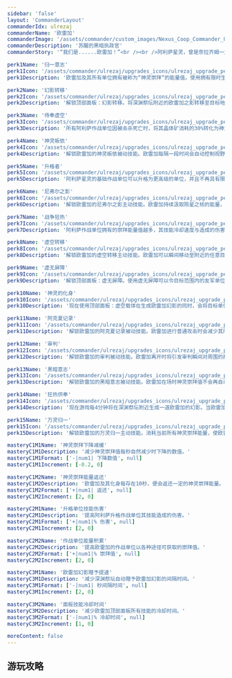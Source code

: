 ```yaml
---
sidebar: 'false'
layout: 'CommanderLayout'
commanderIdx: ulrezaj
commanderName: '欧雷加'
commanderImage: '/assets/commander/custom_images/Nexus_Coop_Commander_Ulrezaj_CustomImage.png'
commanderDescription: '苏醒的黑暗执政官'
commanderStory: '“我们是......欧雷加！”<br /><br />阿利萨星灵，曾是奈拉齐姆一族中禁忌知识的保护者。在欧雷加还是一位黑暗圣堂武士之时，他触及了禁忌的书籍、掌握了虚空的奥秘。他与六位疯狂的同僚融为了一体，整个族群都被宇宙所排斥而驱逐离去。<br />虚空之神灵，欧雷加，由此诞生。<br />在黑暗宇宙的入侵中，异端教廷的主教阿塔尼斯感知到了虚空中的这股强大力量，试图通过奥廖尔星环中的一处萨尔纳加神庙触及这个存在......沉睡的神灵与它的眷属，再度苏醒。<br /><br /><br />特色：<br /><br />>指挥狂热的阿利萨星灵<br />>持续杀戮作战积攒神灵崇拜<br />>让欧雷加的降临为敌人带来终结'

perk1Name: '归一意志'
perk1Icon: '/assets/commander/ulrezaj/upgrades_icons/ulrezaj_upgrade_perk1.png'
perk1Description: '欧雷加及其所有单位拥有被称为“神灵崇拜“的能量值。使用拥有限时生命的阿利萨基础单位进行作战并释放技能可以提高此能量值，并且若在10秒内未获取能量则会以每秒15点的速率降低直至消失。<br />当拥有500点能量时，你可以使用顶部面板：虚空载体召集欧雷加幻影，并能够在拥有七道幻影时使用顶部面板：末日终结召唤欧雷加限时作战。'

perk2Name: '幻影转移'
perk2Icon: '/assets/commander/ulrezaj/upgrades_icons/ulrezaj_upgrade_perk2.png'
perk2Description: '解锁顶部面板：幻影转移。将深渊祭坛附近的欧雷加之影转移至目标地点，提供视野与能量源并在持续时间后回到原位置。'

perk3Name: '侍奉虚空'
perk3Icon: '/assets/commander/ulrezaj/upgrades_icons/ulrezaj_upgrade_perk3.png'
perk3Description: '所有阿利萨作战单位因被击杀死亡时，将其晶体矿消耗的30%转化为神灵崇拜。阿利萨高级作战单位击杀敌方单位时，将其补给量的200%转化为神灵崇拜。<br />阿利萨基础单位因限时生命结束而离开战场时，将会返还50%的资源消耗。'

perk4Name: '神灵皈依'
perk4Icon: '/assets/commander/ulrezaj/upgrades_icons/ulrezaj_upgrade_perk4.png'
perk4Description: '解锁欧雷加的神灵皈依被动技能。欧雷加每隔一段时间会自动控制视野范围内距离其最近的敌方单位，并获得一定的神灵崇拜。'

perk5Name: '升格者'
perk5Icon: '/assets/commander/ulrezaj/upgrades_icons/ulrezaj_upgrade_perk5.png'
perk5Description: '阿利萨星灵的基础作战单位可以升格为更高级的单位，并且不再具有限时生命。但与此同时，升格后的高级单位无法再通过顶部面板：虚空载体转化为欧雷加化身。'

perk6Name: '尼弗尔之影'
perk6Icon: '/assets/commander/ulrezaj/upgrades_icons/ulrezaj_upgrade_perk6.png'
perk6Description: '解锁欧雷加的尼弗尔之影主动技能。欧雷加持续汲取陨星之核的能量，召唤并牵引虚空能量爆发攻击周围的敌方单位，快速多次地造成大量伤害。'

perk7Name: '战争狂热'
perk7Icon: '/assets/commander/ulrezaj/upgrades_icons/ulrezaj_upgrade_perk7.png'
perk7Description: '阿利萨作战单位拥有的崇拜能量值越多，其技能冷却速度与造成的伤害便越高，最高为50%。'

perk8Name: '虚空转移'
perk8Icon: '/assets/commander/ulrezaj/upgrades_icons/ulrezaj_upgrade_perk8.png'
perk8Description: '解锁欧雷加的虚空转移主动技能。欧雷加可以瞬间移动至附近的任意目标位置，并对周围的敌方单位造成伤害。'

perk9Name: '虚无屏障'
perk9Icon: '/assets/commander/ulrezaj/upgrades_icons/ulrezaj_upgrade_perk9.png'
perk9Description: '解锁顶部面板：虚无屏障。使用虚无屏障可以令目标范围内的友军单位获得一道屏障以抵挡至多100点伤害。若单位在拥有虚无屏障的情况下受到攻击，则会依据其伤害返还50%的神灵崇拜值。'

perk10Name: '神灵的化身'
perk10Icon: '/assets/commander/ulrezaj/upgrades_icons/ulrezaj_upgrade_perk10.png'
perk10Description: '现在使用顶部面板：虚空载体在生成欧雷加幻影的同时，会将目标单位转化为欧雷加化身。欧雷加化身持续存在16秒，并且可以使用欧雷加的全部技能但仅可释放一次。<br />同时解锁深渊祭坛的一项能力，使其可以将消耗指定的欧雷加幻影而非消耗崇拜能量作为代价，将目标欧雷加幻影转变为欧雷加化身。'

perk11Name: '阿克夏记录'
perk11Icon: '/assets/commander/ulrezaj/upgrades_icons/ulrezaj_upgrade_perk11.png'
perk11Description: '解锁欧雷加的阿克夏记录被动技能。欧雷加进行普通攻击时会减少其所有技能冷却时间1.5秒。'

perk12Name: '审判'
perk12Icon: '/assets/commander/ulrezaj/upgrades_icons/ulrezaj_upgrade_perk12.png'
perk12Description: '解锁欧雷加的审判被动技能。欧雷加离开时将引发审判瞬间对周围的敌方单位造成伤害，并同时在原地留下一枚刻印。刻印覆盖范围内每击杀一个敌方单位便会积攒10点神灵崇拜值。'

perk13Name: '黑暗意志'
perk13Icon: '/assets/commander/ulrezaj/upgrades_icons/ulrezaj_upgrade_perk13.png'
perk13Description: '解锁欧雷加的黑暗意志被动技能。欧雷加在场时神灵崇拜值不会再自动降低。同时每拥有100点崇拜值，欧雷加的伤害与攻击速度便提高10%。'

perk14Name: '狂热供奉'
perk14Icon: '/assets/commander/ulrezaj/upgrades_icons/ulrezaj_upgrade_perk14.png'
perk14Description: '现在游戏每4分钟将在深渊祭坛附近生成一道欧雷加的幻影。当欧雷加或欧雷加化身在场时，消耗神灵崇拜将根据其消耗的值至多有100%的几率生成一道欧雷加的幻影。'

perk15Name: '万灵归一'
perk15Icon: '/assets/commander/ulrezaj/upgrades_icons/ulrezaj_upgrade_perk15.png'
perk15Description: '解锁欧雷加的万灵归一主动技能。消耗当前所有神灵崇拜能量，使欧雷加回复200%的护盾值。同时每消耗100点崇拜值便会使欧雷加的存续时间延长3秒。若一次性消耗全部的500点神灵崇拜则会使该效果翻倍。'

masteryC1M1Name: '神灵崇拜下降减缓'
masteryC1M1Description: '减少神灵崇拜值每秒自然减少时下降的数值。'
masteryC1M1Format: ['-|num1| 下降数值', null]
masteryC1M1Increment: [-0.2, 0]

masteryC1M2Name: '神灵崇拜能量返还'
masteryC1M2Description: '欧雷加及其化身每存在10秒，便会返还一定的神灵崇拜能量。'
masteryC1M2Format: ['+|num1| 返还', null]
masteryC1M2Increment: [2, 0]

masteryC2M1Name: '升格单位技能伤害' 
masteryC2M1Description: '提高阿利萨升格作战单位其技能造成的伤害。'
masteryC2M1Format: ['+|num1|% 伤害', null]
masteryC2M1Increment: [2, 0]

masteryC2M2Name: '作战单位能量积累' 
masteryC2M2Description: '提高欧雷加的作战单位以各种途径可获取的崇拜值。'
masteryC2M2Format: ['+|num1|% 崇拜值', null]
masteryC2M2Increment: [2, 0]

masteryC3M1Name: '欧雷加幻影赠予提速'
masteryC3M1Description: '减少深渊祭坛自动赠予欧雷加幻影的间隔时间。'
masteryC3M1Format: ['-|num1| 秒间隔时间', null]
masteryC3M1Increment: [2, 0]

masteryC3M2Name: '面板技能冷却时间'
masteryC3M2Description: '减少欧雷加顶部面板所有技能的冷却时间。'
masteryC3M2Format: ['-|num1|% 冷却时间', null]
masteryC3M2Increment: [1, 0]

moreContent: false
---
```



## 游玩攻略